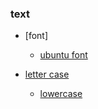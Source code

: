 ### text

* [font]
  * [ubuntu font](https://github.com/tegcommerce/tegcommerce-requisite/blob/master/ubuntu-font.md)

* [letter case](https://en.wikipedia.org/wiki/Letter_case)
  * [lowercase](https://en.wikipedia.org/wiki/Letter_case)
